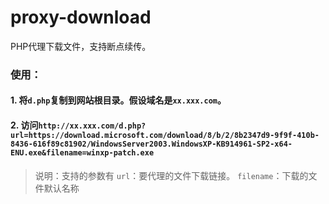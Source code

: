 # proxy-download
PHP代理下载文件，支持断点续传。
### 使用：
#### 1. 将`d.php`复制到网站根目录。假设域名是`xx.xxx.com`。
#### 2. 访问`http://xx.xxx.com/d.php?url=https://download.microsoft.com/download/8/b/2/8b2347d9-9f9f-410b-8436-616f89c81902/WindowsServer2003.WindowsXP-KB914961-SP2-x64-ENU.exe&filename=winxp-patch.exe`

> 说明：支持的参数有 `url`：要代理的文件下载链接。 `filename`：下载的文件默认名称

